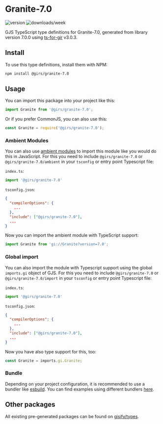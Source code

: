 
# Granite-7.0

![version](https://img.shields.io/npm/v/@girs/granite-7.0)
![downloads/week](https://img.shields.io/npm/dw/@girs/granite-7.0)


GJS TypeScript type definitions for Granite-7.0, generated from library version 7.0.0 using [ts-for-gir](https://github.com/gjsify/ts-for-gir) v3.0.3.


## Install

To use this type definitions, install them with NPM:
```bash
npm install @girs/granite-7.0
```

## Usage

You can import this package into your project like this:
```ts
import Granite from '@girs/granite-7.0';
```

Or if you prefer CommonJS, you can also use this:
```ts
const Granite = require('@girs/granite-7.0');
```

### Ambient Modules

You can also use [ambient modules](https://github.com/gjsify/ts-for-gir/tree/main/packages/cli#ambient-modules) to import this module like you would do this in JavaScript.
For this you need to include `@girs/granite-7.0` or `@girs/granite-7.0/ambient` in your `tsconfig` or entry point Typescript file:

`index.ts`:
```ts
import '@girs/granite-7.0'
```

`tsconfig.json`:
```json
{
  "compilerOptions": {
    ...
  },
  "include": ["@girs/granite-7.0"],
  ...
}
```

Now you can import the ambient module with TypeScript support: 

```ts
import Granite from 'gi://Granite?version=7.0';
```

### Global import

You can also import the module with Typescript support using the global `imports.gi` object of GJS.
For this you need to include `@girs/granite-7.0` or `@girs/granite-7.0/import` in your `tsconfig` or entry point Typescript file:

`index.ts`:
```ts
import '@girs/granite-7.0'
```

`tsconfig.json`:
```json
{
  "compilerOptions": {
    ...
  },
  "include": ["@girs/granite-7.0"],
  ...
}
```

Now you have also type support for this, too:

```ts
const Granite = imports.gi.Granite;
```

### Bundle

Depending on your project configuration, it is recommended to use a bundler like [esbuild](https://esbuild.github.io/). You can find examples using different bundlers [here](https://github.com/gjsify/ts-for-gir/tree/main/examples).

## Other packages

All existing pre-generated packages can be found on [gjsify/types](https://github.com/gjsify/types).

